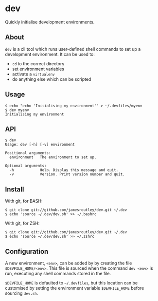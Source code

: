 # dev

Quickly initialise development environments.


## About

`dev` is a cli tool which runs user-defined shell commands to set up a development environment. It can be used to:

- `cd` to the correct directory
- set environment variables
- activate a `virtualenv`
- do anything else which can be scripted


## Usage

```shell
$ echo "echo 'Initialising my environment'" > ~/.devfiles/myenv
$ dev myenv
Initialising my environment
```


## API

```
$ dev
Usage: dev [-h] [-v] environment

Positional arguments:
  environment   The environment to set up.

Optional arguments:
  -h            Help. Display this message and quit.
  -v            Version. Print version number and quit.
```


## Install

With git, for BASH:
```shell
$ git clone git://github.com/jamesroutley/dev.git ~/.dev
$ echo 'source ~/.dev/dev.sh' >> ~/.bashrc
```

With git, for ZSH:
```shell
$ git clone git://github.com/jamesroutley/dev.git ~/.dev
$ echo 'source ~/.dev/dev.sh' >> ~/.zshrc
```


## Configuration

A new environment, `<env>`, can be added by by creating the file `$DEVFILE_HOME/<env>`. This file is sourced when the command `dev <env>` is run, executing any shell commands stored in the file.

`$DEVFILE_HOME` is defaulted to `~/.devfiles`, but this location can be customised by setting the environment variable `$DEVFILE_HOME` before sourcing `dev.sh`.
